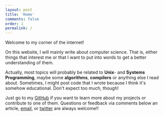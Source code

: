 ```yaml
---
layout: post
title: 'Home'
comments: false
order: 1
permalink: /
---
```


Welcome to my corner of the internet!

On this website, I will mainly write about computer science. That is, either things that interest me or that I want to put into words to get a better understanding of them.

Actually, most topics will probably be related to **Unix**- and **Systems Programming**, maybe some **algorithms**, **compilers** or anything else I read about. Sometimes, I might post code that I wrote because I think it's somehow educational. Don't expect too much, though!

Just go to my [GitHub](https://github.com/DanielSchuette) if you want to learn more about my projects or contribute to one of them. Questions or feedback via comments below an article, [email](mailto:d.schuette@online.de), or [twitter](https://twitter.com/DogtorDash) are always welcome!!
